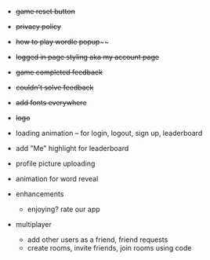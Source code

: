 - ~~game reset button~~
- ~~privacy policy~~

- ~~how to play wordle popup~~~~
- ~~logged in page styling aka my account page~~

- ~~game completed feedback~~
- ~~couldn't solve feedback~~
- ~~add fonts everywhere~~

- ~~logo~~

- loading animation – for login, logout, sign up, leaderboard
- add "Me" highlight for leaderboard

- profile picture uploading
- animation for word reveal

- enhancements

  - enjoying? rate our app

- multiplayer
  - add other users as a friend, friend requests
  - create rooms, invite friends, join rooms using code

